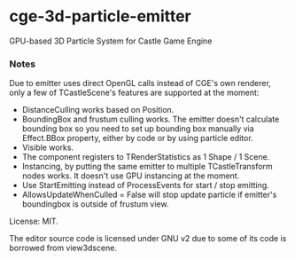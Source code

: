 # cge-3d-particle-emitter
GPU-based 3D Particle System for Castle Game Engine

### Notes ###

Due to emitter uses direct OpenGL calls instead of CGE's own renderer, only a few of TCastleScene's features are supported at the moment:

- DistanceCulling works based on Position.
- BoundingBox and frustum culling works. The emitter doesn't calculate bounding box so you need to set up bounding box manually via Effect.BBox property, either by code or by using particle editor.
- Visible works.
- The component registers to TRenderStatistics as 1 Shape / 1 Scene.
- Instancing, by putting the same emitter to multiple TCastleTransform nodes works. It doesn't use GPU instancing at the moment.
- Use StartEmitting instead of ProcessEvents for start / stop emitting.
- AllowsUpdateWhenCulled = False will stop update particle if emitter's boundingbox is outside of frustum view.

License: MIT.

The editor source code is licensed under GNU v2 due to some of its code is borrowed from view3dscene.
